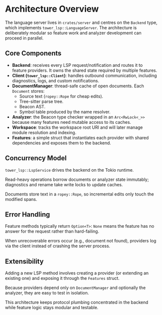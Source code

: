 # Architecture Overview

The language server lives in `crates/server` and centres on the `Backend` type, which implements `tower_lsp::LanguageServer`. The architecture is deliberately modular so feature work and analyzer development can proceed in parallel.

## Core Components

- **Backend**: receives every LSP request/notification and routes it to feature providers. It owns the shared state required by multiple features.
- **Client (`tower_lsp::Client`)**: handles outbound communication, including diagnostics, logs, and custom notifications.
- **DocumentManager**: thread-safe cache of open documents. Each `Document` stores:
    - Source text (`ropey::Rope` for cheap edits).
    - Tree-sitter parse tree.
    - Beacon AST.
    - Symbol table produced by the name resolver.
- **Analyzer**: the Beacon type checker wrapped in an `Arc<RwLock<_>>` because many features need mutable access to its caches.
- **Workspace**: tracks the workspace root URI and will later manage module resolution and indexing.
- **Features**: a simple struct that instantiates each provider with shared dependencies and exposes them to the backend.

## Concurrency Model

`tower_lsp::LspService` drives the backend on the Tokio runtime.

Read-heavy operations borrow documents or analyzer state immutably; diagnostics and rename take write locks to update caches.

Documents store text in a `ropey::Rope`, so incremental edits only touch the modified spans.

## Error Handling

Feature methods typically return `Option<T>`: `None` means the feature has no answer for the request rather than hard-failing.

When unrecoverable errors occur (e.g., document not found), providers log via the client instead of crashing the server process.

## Extensibility

Adding a new LSP method involves creating a provider (or extending an existing one) and exposing it through the `Features` struct.

Because providers depend only on `DocumentManager` and optionally the analyzer, they are easy to test in isolation.

This architecture keeps protocol plumbing concentrated in the backend while feature logic stays modular and testable.
